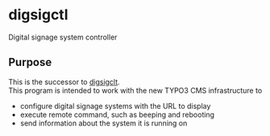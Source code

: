 # digsigctl
Digital signage system controller

## Purpose
This is the successor to [digsigclt](https://github.com/homeinfogmbh/digsigclt).  
This program is intended to work with the new TYPO3 CMS infrastructure to
* configure digital signage systems with the URL to display
* execute remote command, such as beeping and rebooting
* send information about the system it is running on
